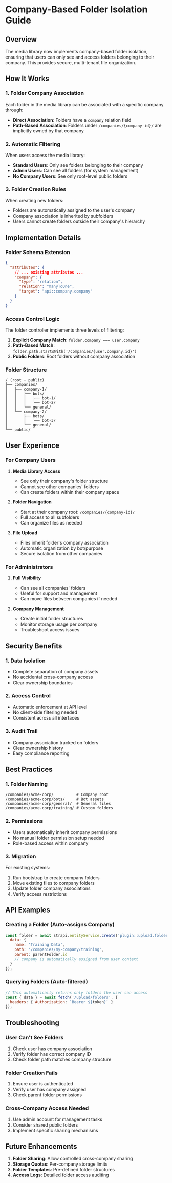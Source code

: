 # Company-Based Folder Isolation Guide

## Overview

The media library now implements company-based folder isolation, ensuring that users can only see and access folders belonging to their company. This provides secure, multi-tenant file organization.

## How It Works

### 1. Folder Company Association

Each folder in the media library can be associated with a specific company through:
- **Direct Association**: Folders have a `company` relation field
- **Path-Based Association**: Folders under `/companies/{company-id}/` are implicitly owned by that company

### 2. Automatic Filtering

When users access the media library:
- **Standard Users**: Only see folders belonging to their company
- **Admin Users**: Can see all folders (for system management)
- **No Company Users**: See only root-level public folders

### 3. Folder Creation Rules

When creating new folders:
- Folders are automatically assigned to the user's company
- Company association is inherited by subfolders
- Users cannot create folders outside their company's hierarchy

## Implementation Details

### Folder Schema Extension

```json
{
  "attributes": {
    // ... existing attributes ...
    "company": {
      "type": "relation",
      "relation": "manyToOne",
      "target": "api::company.company"
    }
  }
}
```

### Access Control Logic

The folder controller implements three levels of filtering:

1. **Explicit Company Match**: `folder.company === user.company`
2. **Path-Based Match**: `folder.path.startsWith('/companies/{user.company.id}')`
3. **Public Folders**: Root folders without company association

### Folder Structure

```
/ (root - public)
├── companies/
│   ├── company-1/
│   │   ├── bots/
│   │   │   ├── bot-1/
│   │   │   └── bot-2/
│   │   └── general/
│   └── company-2/
│       ├── bots/
│       │   └── bot-3/
│       └── general/
└── public/
```

## User Experience

### For Company Users

1. **Media Library Access**
   - See only their company's folder structure
   - Cannot see other companies' folders
   - Can create folders within their company space

2. **Folder Navigation**
   - Start at their company root: `/companies/{company-id}/`
   - Full access to all subfolders
   - Can organize files as needed

3. **File Upload**
   - Files inherit folder's company association
   - Automatic organization by bot/purpose
   - Secure isolation from other companies

### For Administrators

1. **Full Visibility**
   - Can see all companies' folders
   - Useful for support and management
   - Can move files between companies if needed

2. **Company Management**
   - Create initial folder structures
   - Monitor storage usage per company
   - Troubleshoot access issues

## Security Benefits

### 1. **Data Isolation**
- Complete separation of company assets
- No accidental cross-company access
- Clear ownership boundaries

### 2. **Access Control**
- Automatic enforcement at API level
- No client-side filtering needed
- Consistent across all interfaces

### 3. **Audit Trail**
- Company association tracked on folders
- Clear ownership history
- Easy compliance reporting

## Best Practices

### 1. **Folder Naming**
```
/companies/acme-corp/          # Company root
/companies/acme-corp/bots/     # Bot assets
/companies/acme-corp/general/  # General files
/companies/acme-corp/training/ # Custom folders
```

### 2. **Permissions**
- Users automatically inherit company permissions
- No manual folder permission setup needed
- Role-based access within company

### 3. **Migration**
For existing systems:
1. Run bootstrap to create company folders
2. Move existing files to company folders
3. Update folder company associations
4. Verify access restrictions

## API Examples

### Creating a Folder (Auto-assigns Company)
```javascript
const folder = await strapi.entityService.create('plugin::upload.folder', {
  data: {
    name: 'Training Data',
    path: '/companies/my-company/training',
    parent: parentFolder.id
    // company is automatically assigned from user context
  }
});
```

### Querying Folders (Auto-filtered)
```javascript
// This automatically returns only folders the user can access
const { data } = await fetch('/upload/folders', {
  headers: { Authorization: `Bearer ${token}` }
});
```

## Troubleshooting

### User Can't See Folders
1. Check user has company association
2. Verify folder has correct company ID
3. Check folder path matches company structure

### Folder Creation Fails
1. Ensure user is authenticated
2. Verify user has company assigned
3. Check parent folder permissions

### Cross-Company Access Needed
1. Use admin account for management tasks
2. Consider shared public folders
3. Implement specific sharing mechanisms

## Future Enhancements

1. **Folder Sharing**: Allow controlled cross-company sharing
2. **Storage Quotas**: Per-company storage limits
3. **Folder Templates**: Pre-defined folder structures
4. **Access Logs**: Detailed folder access auditing 
